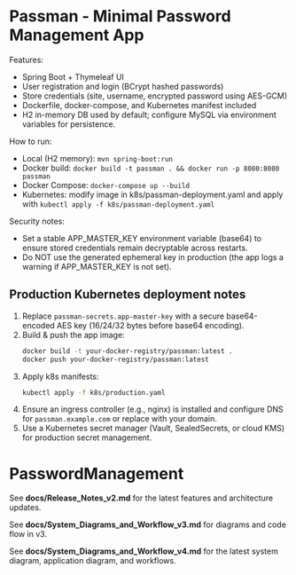 
# Passman - Minimal Password Management App

Features:
- Spring Boot + Thymeleaf UI
- User registration and login (BCrypt hashed passwords)
- Store credentials (site, username, encrypted password using AES-GCM)
- Dockerfile, docker-compose, and Kubernetes manifest included
- H2 in-memory DB used by default; configure MySQL via environment variables for persistence.

How to run:
- Local (H2 memory): `mvn spring-boot:run`
- Docker build: `docker build -t passman . && docker run -p 8080:8080 passman`
- Docker Compose: `docker-compose up --build`
- Kubernetes: modify image in k8s/passman-deployment.yaml and apply with `kubectl apply -f k8s/passman-deployment.yaml`

Security notes:
- Set a stable APP_MASTER_KEY environment variable (base64) to ensure stored credentials remain decryptable across restarts.
- Do NOT use the generated ephemeral key in production (the app logs a warning if APP_MASTER_KEY is not set).


## Production Kubernetes deployment notes

1. Replace `passman-secrets.app-master-key` with a secure base64-encoded AES key (16/24/32 bytes before base64 encoding).
2. Build & push the app image:
   ```bash
   docker build -t your-docker-registry/passman:latest .
   docker push your-docker-registry/passman:latest
   ```
3. Apply k8s manifests:
   ```bash
   kubectl apply -f k8s/production.yaml
   ```
4. Ensure an ingress controller (e.g., nginx) is installed and configure DNS for `passman.example.com` or replace with your domain.
5. Use a Kubernetes secret manager (Vault, SealedSecrets, or cloud KMS) for production secret management.
# PasswordManagement


See **docs/Release_Notes_v2.md** for the latest features and architecture updates.

See **docs/System_Diagrams_and_Workflow_v3.md** for diagrams and code flow in v3.

See **docs/System_Diagrams_and_Workflow_v4.md** for the latest system diagram, application diagram, and workflows.
